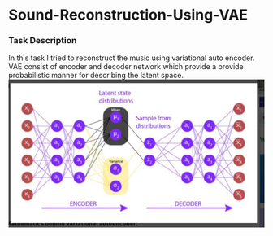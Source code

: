 # Sound-Reconstruction-Using-VAE
<h3> Task Description </h3>
<p> In this task I tried to reconstruct the music using variational auto encoder. VAE consist of encoder and decoder network which provide a provide probabilistic manner for describing the latent space.
  <img src="Screenshot 2022-05-19 at 5.15.28 PM.png"/>
  
 <p>
